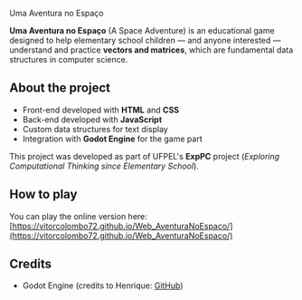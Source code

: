 Uma Aventura no Espaço

**Uma Aventura no Espaço** (A Space Adventure) is an educational game designed to help elementary school children — and anyone interested — understand and practice **vectors and matrices**, which are fundamental data structures in computer science.

## About the project

- Front-end developed with **HTML** and **CSS**  
- Back-end developed with **JavaScript**  
- Custom data structures for text display  
- Integration with **Godot Engine** for the game part  

This project was developed as part of UFPEL's **ExpPC** project (*Exploring Computational Thinking since Elementary School*).

## How to play

You can play the online version here:  
[https://vitorcolombo72.github.io/Web_AventuraNoEspaco/](https://vitorcolombo72.github.io/Web_AventuraNoEspaco/)

## Credits

- Godot Engine (credits to Henrique: [GitHub](https://github.com/Equiel-1703/jogo-ExpPC))
